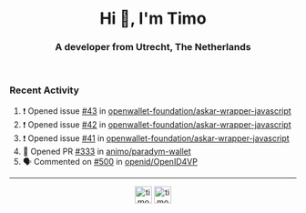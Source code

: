 <h1 align="center">Hi 👋, I'm Timo</h1>
<h3 align="center">A developer from Utrecht, The Netherlands</h3>
<br/>
<!-- https://github.com/rahuldkjain/github-profile-readme-generator --!>

<!--  <p align="left"><img src="https://github-readme-stats.vercel.app/api?username=timoglastra&show_icons=true&count_private=true&" alt="timoglastra" /></p> --!>

<!--
Github language stats
<p align="left"><img src="https://github-readme-stats.vercel.app/api/top-langs/?username=timoglastra&layout=compact" alt="timoglastra" /><p>
-->

<!-- Codestats language stats -->
<!-- <p align="left"><img src="https://codestats-readme.vercel.app/api/top-langs/?username=timoglastra&layout=compact&language_count=12" alt="timoglastra" /><p>    --!>
  
<h3>Recent Activity</h3>

<!--START_SECTION:activity-->
1. ❗ Opened issue [#43](https://github.com/openwallet-foundation/askar-wrapper-javascript/issues/43) in [openwallet-foundation/askar-wrapper-javascript](https://github.com/openwallet-foundation/askar-wrapper-javascript)
2. ❗ Opened issue [#42](https://github.com/openwallet-foundation/askar-wrapper-javascript/issues/42) in [openwallet-foundation/askar-wrapper-javascript](https://github.com/openwallet-foundation/askar-wrapper-javascript)
3. ❗ Opened issue [#41](https://github.com/openwallet-foundation/askar-wrapper-javascript/issues/41) in [openwallet-foundation/askar-wrapper-javascript](https://github.com/openwallet-foundation/askar-wrapper-javascript)
4. 💪 Opened PR [#333](https://github.com/animo/paradym-wallet/pull/333) in [animo/paradym-wallet](https://github.com/animo/paradym-wallet)
5. 🗣 Commented on [#500](https://github.com/openid/OpenID4VP/pull/500#issuecomment-2805289572) in [openid/OpenID4VP](https://github.com/openid/OpenID4VP)
<!--END_SECTION:activity-->

---

<p align="center">
<a href="https://twitter.com/timoglastra" target="blank"><img align="center" src="https://cdn.jsdelivr.net/npm/simple-icons@3.0.1/icons/twitter.svg" alt="timoglastra" height="30" width="30" /></a>
<a href="https://linkedin.com/in/timoglastra" target="blank"><img align="center" src="https://cdn.jsdelivr.net/npm/simple-icons@3.0.1/icons/linkedin.svg" alt="timoglastra" height="30" width="30" /></a>
</p>



